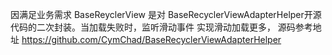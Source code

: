因满足业务需求 BaseReyclerView 是对 BaseRecyclerViewAdapterHelper开源代码的二次封装。当加载失败时，监听滑动事件 实现滑动加载更多，
源码参考地址 https://github.com/CymChad/BaseRecyclerViewAdapterHelper
